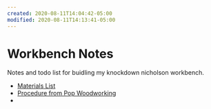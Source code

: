 ```yaml
---
created: 2020-08-11T14:04:42-05:00
modified: 2020-08-11T14:13:41-05:00
---
```


# Workbench Notes

Notes and todo list for buidling my knockdown nicholson workbench.

* [Materials List](https://blog.lostartpress.com/2014/09/18/materials-tools-for-the-knockdown-nicholson-workbench/)
* [Procedure from Pop Woodworking](https://www.popularwoodworking.com/article/knockdown-english-workbench/)
*

